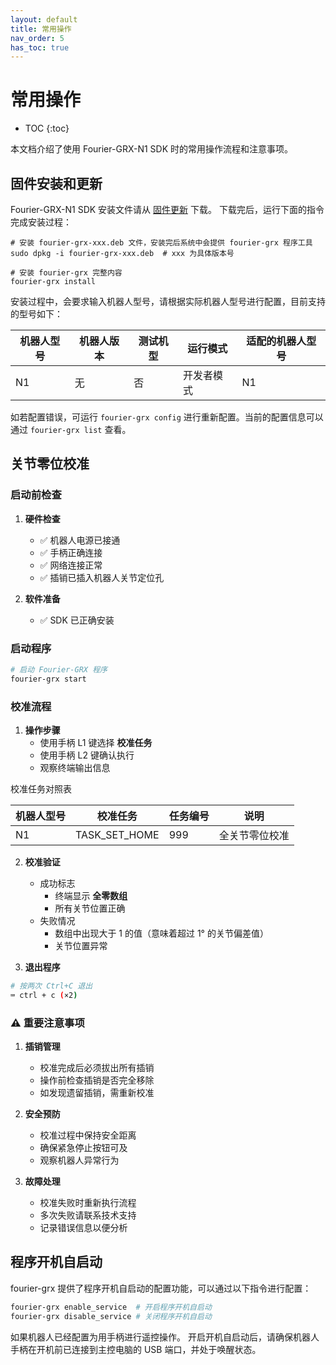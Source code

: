 ```yaml
---
layout: default
title: 常用操作
nav_order: 5
has_toc: true
---
```


# 常用操作

* TOC
{:toc}

本文档介绍了使用 Fourier-GRX-N1 SDK 时的常用操作流程和注意事项。

## 固件安装和更新

Fourier-GRX-N1 SDK 安装文件请从 [固件更新](/docs/update) 下载。
下载完后，运行下面的指令完成安装过程：

```
# 安装 fourier-grx-xxx.deb 文件，安装完后系统中会提供 fourier-grx 程序工具
sudo dpkg -i fourier-grx-xxx.deb  # xxx 为具体版本号

# 安装 fourier-grx 完整内容
fourier-grx install
```

安装过程中，会要求输入机器人型号，请根据实际机器人型号进行配置，目前支持的型号如下：

| 机器人型号 | 机器人版本 | 测试机型 | 运行模式  | 适配的机器人型号 |
|-------|-------|------|-------|----------|
| N1    | 无     | 否    | 开发者模式 | N1       |

如若配置错误，可运行 `fourier-grx config` 进行重新配置。当前的配置信息可以通过 `fourier-grx list` 查看。

## 关节零位校准

### 启动前检查

1. **硬件检查**
    - ✅ 机器人电源已接通
    - ✅ 手柄正确连接
    - ✅ 网络连接正常
    - ✅ 插销已插入机器人关节定位孔

2. **软件准备**
    - ✅ SDK 已正确安装

### 启动程序

```bash
# 启动 Fourier-GRX 程序
fourier-grx start
```

### 校准流程

1. **操作步骤**
    - 使用手柄 L1 键选择 **校准任务**
    - 使用手柄 L2 键确认执行
    - 观察终端输出信息

校准任务对照表

| 机器人型号 | 校准任务          | 任务编号 | 说明      |
|-------|---------------|------|---------|
| N1    | TASK_SET_HOME | 999  | 全关节零位校准 |

2. **校准验证**
    - 成功标志
        - 终端显示 **全零数组**
        - 所有关节位置正确
    - 失败情况
        - 数组中出现大于 1 的值（意味着超过 1° 的关节偏差值）
        - 关节位置异常

3. **退出程序**

```bash
# 按两次 Ctrl+C 退出
⌨️ ctrl + c (×2)
```

### ⚠️ 重要注意事项

1. **插销管理**
    - 校准完成后必须拔出所有插销
    - 操作前检查插销是否完全移除
    - 如发现遗留插销，需重新校准

2. **安全预防**
    - 校准过程中保持安全距离
    - 确保紧急停止按钮可及
    - 观察机器人异常行为

3. **故障处理**
    - 校准失败时重新执行流程
    - 多次失败请联系技术支持
    - 记录错误信息以便分析

## 程序开机自启动

fourier-grx 提供了程序开机自启动的配置功能，可以通过以下指令进行配置：

```bash
fourier-grx enable_service  # 开启程序开机自启动
fourier-grx disable_service # 关闭程序开机自启动
```

如果机器人已经配置为用手柄进行遥控操作。
开启开机自启动后，请确保机器人手柄在开机前已连接到主控电脑的 USB 端口，并处于唤醒状态。